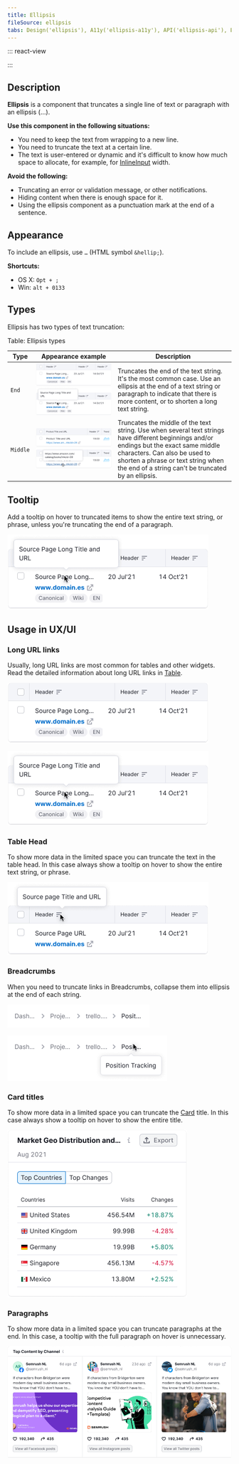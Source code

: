 ```yaml
---
title: Ellipsis
fileSource: ellipsis
tabs: Design('ellipsis'), A11y('ellipsis-a11y'), API('ellipsis-api'), Example('ellipsis-code'), Changelog('ellipsis-changelog')
---
```


::: react-view

<script lang="tsx">
import React from 'react';
import Ellipsis from '@semcore/ui/ellipsis';
import { Box } from '@semcore/ui/flex-box';
import { Text } from '@semcore/typography';
import PlaygroundGeneration from '@components/PlaygroundGeneration';

const App = PlaygroundGeneration((preview) => {
  const { radio, text } = preview('Dropdown');

  const trim = radio({
    key: 'trim',
    defaultValue: 'end',
    label: 'Trimming type',
    options: ['end', 'middle'],
  });

  const tooltip = radio({
    key: 'tooltip',
    defaultValue: true,
    label: 'Show tooltip',
    options: [true, false],
  });

  const maxLine = text({
    key: 'maxLine',
    defaultValue: 1,
    label: 'Rows count in multiline mode',
  });

  return (
    <Box w={400}>
      <Ellipsis trim={trim} tooltip={tooltip} maxLine={maxLine}>
        <Text color='black'>
          Intergalactic, planetary, planetary, intergalactic Intergalactic, planetary, planetary,
          intergalactic Intergalactic, planetary, planetary, intergalactic Intergalactic, planetary,
          planetary, intergalactic Another dimension, another dimension Another dimension, another
          dimension Another dimension, another dimension Another dimension, another dimension
          Another dimension, another dimension Another dimension
        </Text>
      </Ellipsis>
    </Box>
  );
});
</script>

:::

## Description

**Ellipsis** is a component that truncates a single line of text or paragraph with an ellipsis (…).

**Use this component in the following situations:**

- You need to keep the text from wrapping to a new line.
- You need to truncate the text at a certain line.
- The text is user-entered or dynamic and it's difficult to know how much space to allocate, for example, for [InlineInput](/components/inline-input/inline-input) width.

**Avoid the following:**

- Truncating an error or validation message, or other notifications.
- Hiding content when there is enough space for it.
- Using the ellipsis component as a punctuation mark at the end of a sentence.

## Appearance

To include an ellipsis, use `…` (HTML symbol `&hellip;`).

**Shortcuts:**

- OS X: `Opt + ;`
- Win: `alt + 0133`

## Types

Ellipsis has two types of text truncation:

Table: Ellipsis types

| Type     | Appearance example                                                                                                       | Description                                                                                                                                                                                                                                                           |
| -------- | ------------------------------------------------------------------------------------------------------------------------ | --------------------------------------------------------------------------------------------------------------------------------------------------------------------------------------------------------------------------------------------------------------------- |
| `End`    | ![](static/ellipsis-end.png) ![ellipsis at the end with tooltip](static/ellipsis-end-tooltp.png)      | Truncates the end of the text string. It's the most common case. Use an ellipsis at the end of a text string or paragraph to indicate that there is more content, or to shorten a long text string.                                                                   |
| `Middle` | ![](static/ellipsis-middle.png) ![ellipsis at the middle with tooltip](static/ellipsis-middle-tooltp.png) | Truncates the middle of the text string. Use when several text strings have different beginnings and/or endings but the exact same middle characters. Can also be used to shorten a phrase or text string when the end of a string can't be truncated by an ellipsis. |

## Tooltip

Add a tooltip on hover to truncated items to show the entire text string, or phrase, unless you're truncating the end of a paragraph.

![](static/ellipsis-end-tooltp.png)

## Usage in UX/UI

### Long URL links

Usually, long URL links are most common for tables and other widgets. Read the detailed information about long URL links in [Table](/table-group/table-controls/table-controls#long_links_and_text).

![](static/ellipsis-end.png)

![](static/ellipsis-end-tooltp.png)

### Table Head

To show more data in the limited space you can truncate the text in the table head. In this case always show a tooltip on hover to show the entire text string, or phrase.

![](static/ellipsis-table-head.png)

### Breadcrumbs

When you need to truncate links in Breadcrumbs, collapse them into ellipsis at the end of each string.

![](static/breadcrumbs.png)

![](static/breadcrumbs-tooltip.png)

### Card titles

To show more data in a limited space you can truncate the [Card](/components/card/card) title. In this case always show a tooltip on hover to show the entire title.

![](static/card-ellipsis.png)

### Paragraphs

To show more data in a limited space you can truncate paragraphs at the end. In this case, a tooltip with the full paragraph on hover is unnecessary.

![](static/ellipsis-pharagraph.png)


